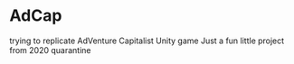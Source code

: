 # AdCap
trying to replicate AdVenture Capitalist Unity game
Just a fun little project from 2020 quarantine
